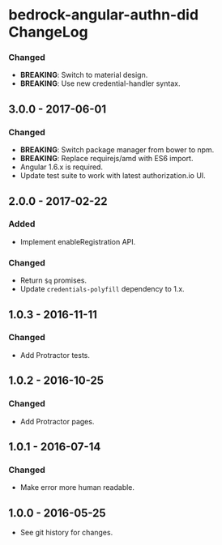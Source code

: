 # bedrock-angular-authn-did ChangeLog

### Changed
- **BREAKING**: Switch to material design.
- **BREAKING**: Use new credential-handler syntax.

## 3.0.0 - 2017-06-01

### Changed
- **BREAKING**: Switch package manager from bower to npm.
- **BREAKING**: Replace requirejs/amd with ES6 import.
- Angular 1.6.x is required.
- Update test suite to work with latest authorization.io UI.

## 2.0.0 - 2017-02-22

### Added
- Implement enableRegistration API.

### Changed
- Return `$q` promises.
- Update `credentials-polyfill` dependency to 1.x.

## 1.0.3 - 2016-11-11

### Changed
- Add Protractor tests.

## 1.0.2 - 2016-10-25

### Changed
- Add Protractor pages.

## 1.0.1 - 2016-07-14

### Changed
- Make error more human readable.

## 1.0.0 - 2016-05-25

- See git history for changes.
